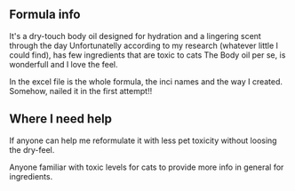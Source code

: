 ## Formula info
It's a dry-touch body oil designed for hydration and a lingering scent through the day
Unfortunatelly according to my research (whatever little I could find), has few ingredients that are toxic to cats
The Body oil per se, is wonderfull and I love the feel.

In the excel file is the whole formula, the inci names and the way I created. 
Somehow, nailed it in the first attempt!!

## Where I need help
If anyone can help me reformulate it with less pet toxicity without loosing the dry-feel.

Anyone familiar with toxic levels for cats to provide more info in general for ingredients.

